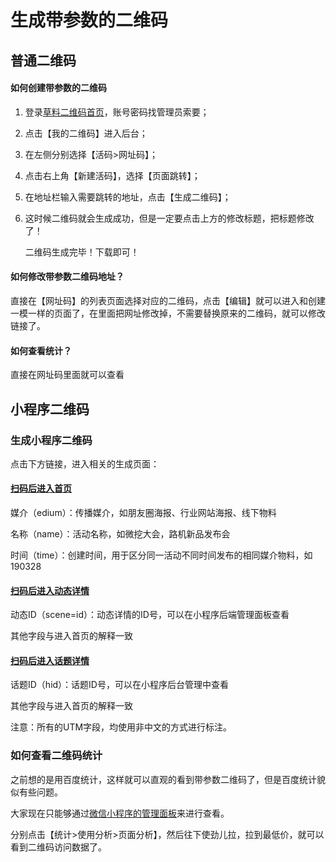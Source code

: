 # 生成带参数的二维码
## 普通二维码

#### 如何创建带参数的二维码

1. 登录[草料二维码首页](https://cli.im/)，账号密码找管理员索要；

2. 点击【我的二维码】进入后台；

3. 在左侧分别选择【活码>网址码】；

4. 点击右上角【新建活码】，选择【页面跳转】；

5. 在地址栏输入需要跳转的地址，点击【生成二维码】；

6. 这时候二维码就会生成成功，但是一定要点击上方的修改标题，把标题修改了！

   二维码生成完毕！下载即可！

#### 如何修改带参数二维码地址？

直接在【网址码】的列表页面选择对应的二维码，点击【编辑】就可以进入和创建一模一样的页面了，在里面把网址修改掉，不需要替换原来的二维码，就可以修改链接了。

#### 如何查看统计？

直接在网址码里面就可以查看

## 小程序二维码

### 生成小程序二维码

点击下方链接，进入相关的生成页面：

#### [扫码后进入首页](http://cli.im/mina/qrcode/?tpl_id=23879&time=1566895535&publickey=4fbe1862abbfd829d92155157ed1454a)

媒介（edium）：传播媒介，如朋友圈海报、行业网站海报、线下物料

名称（name）：活动名称，如微挖大会，路机新品发布会

时间（time）：创建时间，用于区分同一活动不同时间发布的相同媒介物料，如190328

#### [扫码后进入动态详情](http://cli.im/mina/qrcode/?tpl_id=23880&time=1566895573&publickey=412870c37a87cf8baa269618adde8133)

动态ID（scene=id）：动态详情的ID号，可以在小程序后端管理面板查看

其他字段与进入首页的解释一致

#### [扫码后进入话题详情](http://cli.im/mina/qrcode/?tpl_id=24590&time=1566895589&publickey=5425f2f1a4b3a80104bcde17f352ec04)

话题ID（hid）：话题ID号，可以在小程序后台管理中查看

其他字段与进入首页的解释一致

注意：所有的UTM字段，均使用非中文的方式进行标注。

### 如何查看二维码统计

之前想的是用百度统计，这样就可以直观的看到带参数二维码了，但是百度统计貌似有些问题。

大家现在只能够通过[微信小程序的管理面板](https://mp.weixin.qq.com/)来进行查看。

分别点击【统计>使用分析>页面分析】，然后往下使劲儿拉，拉到最低价，就可以看到二维码访问数据了。

